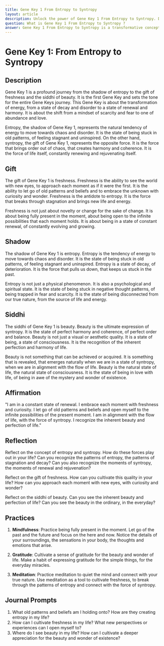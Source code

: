 ```yaml
---
title: Gene Key 1 From Entropy to Syntropy
layout: article
description: Unlock the power of Gene Key 1 From Entropy to Syntropy. Discover the transformation from decay to renewal, fear to love, and chaos to harmony. Begin your journey to freshness and beauty today.
question: What is Gene Key 1 From Entropy to Syntropy ?
answer: Gene Key 1 From Entropy to Syntropy is a transformative concept in personal development. It signifies the shift from chaos (entropy) to harmonious cooperation (syntropy), promoting growth and self-realization.
---
```

# Gene Key 1: From Entropy to Syntropy

## Description

Gene Key 1 is a profound journey from the shadow of entropy to the gift of freshness and the siddhi of beauty. It is the first Gene Key and sets the tone for the entire Gene Keys journey. This Gene Key is about the transformation of energy, from a state of decay and disorder to a state of renewal and harmony. It is about the shift from a mindset of scarcity and fear to one of abundance and love. 

Entropy, the shadow of Gene Key 1, represents the natural tendency of energy to move towards chaos and disorder. It is the state of being stuck in old patterns, of feeling stagnant and uninspired. On the other hand, syntropy, the gift of Gene Key 1, represents the opposite force. It is the force that brings order out of chaos, that creates harmony and coherence. It is the force of life itself, constantly renewing and rejuvenating itself.

## Gift

The gift of Gene Key 1 is freshness. Freshness is the ability to see the world with new eyes, to approach each moment as if it were the first. It is the ability to let go of old patterns and beliefs and to embrace the unknown with curiosity and wonder. Freshness is the antidote to entropy. It is the force that breaks through stagnation and brings new life and energy.

Freshness is not just about novelty or change for the sake of change. It is about being fully present in the moment, about being open to the infinite possibilities that each moment holds. It is about being in a state of constant renewal, of constantly evolving and growing.

## Shadow

The shadow of Gene Key 1 is entropy. Entropy is the tendency of energy to move towards chaos and disorder. It is the state of being stuck in old patterns, of feeling stagnant and uninspired. Entropy is a state of decay, of deterioration. It is the force that pulls us down, that keeps us stuck in the past.

Entropy is not just a physical phenomenon. It is also a psychological and spiritual state. It is the state of being stuck in negative thought patterns, of being trapped in fear and scarcity. It is the state of being disconnected from our true nature, from the source of life and energy.

## Siddhi

The siddhi of Gene Key 1 is beauty. Beauty is the ultimate expression of syntropy. It is the state of perfect harmony and coherence, of perfect order and balance. Beauty is not just a visual or aesthetic quality. It is a state of being, a state of consciousness. It is the recognition of the inherent perfection and harmony of life.

Beauty is not something that can be achieved or acquired. It is something that is revealed, that emerges naturally when we are in a state of syntropy, when we are in alignment with the flow of life. Beauty is the natural state of life, the natural state of consciousness. It is the state of being in love with life, of being in awe of the mystery and wonder of existence.

## Affirmation

"I am in a constant state of renewal. I embrace each moment with freshness and curiosity. I let go of old patterns and beliefs and open myself to the infinite possibilities of the present moment. I am in alignment with the flow of life, with the force of syntropy. I recognize the inherent beauty and perfection of life."

## Reflection

Reflect on the concept of entropy and syntropy. How do these forces play out in your life? Can you recognize the patterns of entropy, the patterns of stagnation and decay? Can you also recognize the moments of syntropy, the moments of renewal and rejuvenation?

Reflect on the gift of freshness. How can you cultivate this quality in your life? How can you approach each moment with new eyes, with curiosity and wonder?

Reflect on the siddhi of beauty. Can you see the inherent beauty and perfection of life? Can you see the beauty in the ordinary, in the everyday?

## Practices

1. **Mindfulness**: Practice being fully present in the moment. Let go of the past and the future and focus on the here and now. Notice the details of your surroundings, the sensations in your body, the thoughts and emotions that arise.

2. **Gratitude**: Cultivate a sense of gratitude for the beauty and wonder of life. Make a habit of expressing gratitude for the simple things, for the everyday miracles.

3. **Meditation**: Practice meditation to quiet the mind and connect with your true nature. Use meditation as a tool to cultivate freshness, to break through the patterns of entropy and connect with the force of syntropy.

## Journal Prompts

1. What old patterns and beliefs am I holding onto? How are they creating entropy in my life?
2. How can I cultivate freshness in my life? What new perspectives or experiences can I open myself to?
3. Where do I see beauty in my life? How can I cultivate a deeper appreciation for the beauty and wonder of existence?